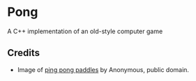 # Pong

A C++ implementation of an old-style computer game

## Credits

- Image of [ping pong paddles](https://openclipart.org/detail/13232/table-tennis)
  by Anonymous, public domain.
